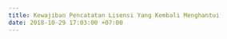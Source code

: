 ```yaml
---
title: Kewajiban Pencatatan Lisensi Yang Kembali Menghantui
date: 2018-10-29 17:03:00 +07:00
---
```


